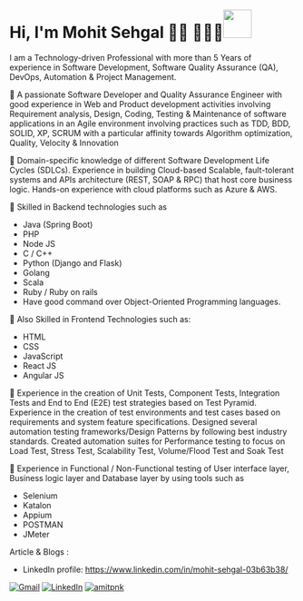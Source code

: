 # Hi, I'm Mohit Sehgal 👋🏾 👩🏾‍💻<img src="https://media.giphy.com/media/IfsByYYHyNlnINT46g/giphy.gif" width="50">

I am a Technology-driven Professional with more than 5 Years of experience in Software Development, Software Quality Assurance (QA), DevOps, Automation & Project Management.

🌱 A passionate Software Developer and Quality Assurance Engineer with good experience in Web and Product development activities involving Requirement analysis, Design, Coding, Testing & Maintenance of software applications in an Agile environment involving practices such as TDD, BDD, SOLID, XP, SCRUM with a particular affinity towards Algorithm optimization, Quality, Velocity & Innovation

🌱 Domain-specific knowledge of different Software Development Life Cycles (SDLCs). Experience in building Cloud-based Scalable, fault-tolerant systems and APIs architecture (REST, SOAP & RPC) that host core business logic. Hands-on experience with cloud platforms such as Azure & AWS.

🌱 Skilled in Backend technologies such as 
- Java (Spring Boot)
- PHP
- Node JS
- C / C++
- Python (Django and Flask)
- Golang
- Scala
- Ruby / Ruby on rails
- Have good command over Object-Oriented Programming languages. 

🌱 Also Skilled in Frontend Technologies such as: 
- HTML
- CSS 
- JavaScript 
- React JS 
- Angular JS

🌱 Experience in the creation of Unit Tests, Component Tests, Integration Tests and End to End (E2E) test strategies based on Test Pyramid. Experience in the creation of test environments and test cases based on requirements and system feature specifications. Designed several automation testing frameworks/Design Patterns by following best industry standards. Created automation suites for Performance testing to focus on Load Test, Stress Test, Scalability Test, Volume/Flood Test and Soak Test

🌱 Experience in Functional / Non-Functional testing of User interface layer, Business logic layer and Database layer by using tools such as 
- Selenium
- Katalon
- Appium
- POSTMAN
- JMeter

Article & Blogs :
* LinkedIn profile: https://www.linkedin.com/in/mohit-sehgal-03b63b38/

<a href="mailto:sehgalrkss@gmail.com"><img src="https://img.shields.io/badge/-Gmail-c14438?style=flat-square&logo=Gmail&logoColor=white&link=mailto:amit.naik8103@gmail.com" alt="Gmail"></a>
<a href="https://www.linkedin.com/in/mohit-sehgal-03b63b38/"><img src="https://img.shields.io/badge/LinkedIn-%230077B5.svg?&style=flat-square&logo=linkedin&logoColor=white" alt="LinkedIn"></a>
<a href="https://github.com/mohitsehgal12?tab=repositories"> <img src="https://komarev.com/ghpvc/?username=amitpnk" alt="amitpnk" /> </a>
